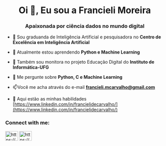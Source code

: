 <h1 align="center">Oi 👋, Eu sou a Francieli Moreira</h1>
<h3 align="center">Apaixonada por ciência dados no mundo digital</h3>

- 🔭 Sou graduanda de Inteligência Artificial e pesquisadora no **Centro de Excelência em Inteligência Artificial**

- 🌱 Atualmente estou aprendendo **Python e Machine Learning**

- 👯 Também sou monitora no projeto Educação Digital do **Instituto de Informática-UFG**

- 💬 Me pergunte sobre **Python, C e Machine Learning**

- 📫Você me acha através do e-mail **francieli.mcarvalho@gmail.com**

- 📄 Aqui estão as minhas habilidades  [https://www.linkedin.com/in/francielidecarvalho/](https://www.linkedin.com/in/francielidecarvalho/)


<h3 align="left">Connect with me:</h3>
<p align="left">
<a href="https://www.linkedin.com/in/francielidecarvalho/" target="blank"><img align="center" src="https://raw.githubusercontent.com/rahuldkjain/github-profile-readme-generator/master/src/images/icons/Social/linked-in-alt.svg" alt="https://www.linkedin.com/in/francielidecarvalho/" height="30" width="40" /></a>
<a href="https://www.instagram.com/francielimoreira_/" target="blank"><img align="center" src="https://raw.githubusercontent.com/rahuldkjain/github-profile-readme-generator/master/src/images/icons/Social/instagram.svg" alt="https://www.instagram.com/francielimoreira_/" height="30" width="40" /></a>

